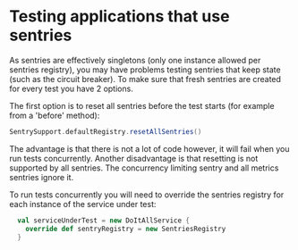 # Testing applications that use sentries

As sentries are effectively singletons (only one instance allowed per sentries registry), you may have problems testing sentries that keep state (such as the circuit breaker). To make sure that fresh sentries are created for every test you have 2 options.

The first option is to reset all sentries before the test starts (for example from a 'before' method):

```scala
SentrySupport.defaultRegistry.resetAllSentries()
```

The advantage is that there is not a lot of code however, it will fail when you run tests concurrently. Another disadvantage is that resetting is not supported by all sentries. The concurrency limiting sentry and all metrics sentries ignore it.

To run tests concurrently you will need to override the sentries registry for each instance of the service under test:

```scala
  val serviceUnderTest = new DoItAllService {
    override def sentryRegistry = new SentriesRegistry
  }
```
